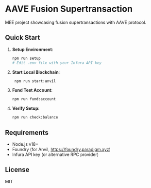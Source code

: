# AAVE Fusion Supertransaction

MEE project showcasing fusion supertransactions with AAVE protocol.

## Quick Start

1. **Setup Environment**:

   ```bash
   npm run setup
   # Edit .env file with your Infura API key
   ```

2. **Start Local Blockchain**:

   ```bash
    npm run start:anvil
   ```

3. **Fund Test Account**:

   ```bash
   npm run fund:account
   ```

4. **Verify Setup**:
   ```bash
   npm run check:balance
   ```

## Requirements

- Node.js v18+
- Foundry (for Anvil, https://foundry.paradigm.xyz)
- Infura API key (or alternative RPC provider)

## License

MIT
